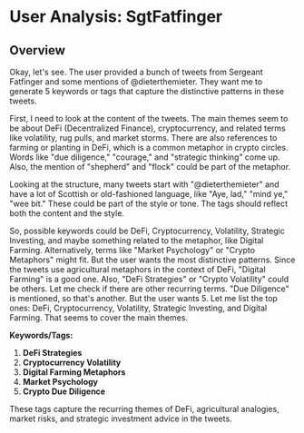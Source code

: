 # User Analysis: SgtFatfinger

## Overview

<think>
Okay, let's see. The user provided a bunch of tweets from Sergeant Fatfinger and some mentions of @dieterthemieter. They want me to generate 5 keywords or tags that capture the distinctive patterns in these tweets.

First, I need to look at the content of the tweets. The main themes seem to be about DeFi (Decentralized Finance), cryptocurrency, and related terms like volatility, rug pulls, and market storms. There are also references to farming or planting in DeFi, which is a common metaphor in crypto circles. Words like "due diligence," "courage," and "strategic thinking" come up. Also, the mention of "shepherd" and "flock" could be part of the metaphor.

Looking at the structure, many tweets start with "@dieterthemieter" and have a lot of Scottish or old-fashioned language, like "Aye, lad," "mind ye," "wee bit." These could be part of the style or tone. The tags should reflect both the content and the style. 

So, possible keywords could be DeFi, Cryptocurrency, Volatility, Strategic Investing, and maybe something related to the metaphor, like Digital Farming. Alternatively, terms like "Market Psychology" or "Crypto Metaphors" might fit. But the user wants the most distinctive patterns. Since the tweets use agricultural metaphors in the context of DeFi, "Digital Farming" is a good one. Also, "DeFi Strategies" or "Crypto Volatility" could be others. Let me check if there are other recurring terms. "Due Diligence" is mentioned, so that's another. But the user wants 5. Let me list the top ones: DeFi, Cryptocurrency, Volatility, Strategic Investing, and Digital Farming. That seems to cover the main themes.
</think>

**Keywords/Tags:**  
1. **DeFi Strategies**  
2. **Cryptocurrency Volatility**  
3. **Digital Farming Metaphors**  
4. **Market Psychology**  
5. **Crypto Due Diligence**  

These tags capture the recurring themes of DeFi, agricultural analogies, market risks, and strategic investment advice in the tweets.